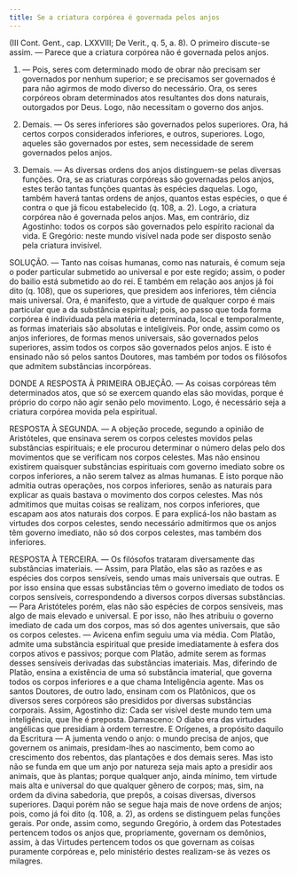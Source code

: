 ```yaml
---
title: Se a criatura corpórea é governada pelos anjos
---
```


(III Cont. Gent., cap. LXXVIII; De Verit., q. 5, a. 8).
  O primeiro discute-se assim. — Parece que a criatura corpórea não é governada pelos anjos.  

1. — Pois, seres com determinado modo de obrar não precisam ser governados por nenhum superior; e se precisamos ser governados é para não agirmos de modo diverso do necessário. Ora, os seres corpóreos obram determinados atos resultantes dos dons naturais, outorgados por Deus. Logo, não necessitam o governo dos anjos.  

2. Demais. — Os seres inferiores são governados pelos superiores. Ora, há certos corpos considerados inferiores, e outros, superiores. Logo, aqueles são governados por estes, sem necessidade de serem governados pelos anjos.  

3. Demais. — As diversas ordens dos anjos distinguem-se pelas diversas funções. Ora, se as criaturas corpóreas são governadas pelos anjos, estes terão tantas funções quantas às espécies daquelas. Logo, também haverá tantas ordens de anjos, quantos estas espécies, o que é contra o que já ficou estabelecido (q. 108, a. 2). Logo, a criatura corpórea não é governada pelos anjos.  Mas, em contrário, diz Agostinho: todos os corpos são governados pelo espírito racional da vida. E Gregório: neste mundo visível nada pode ser disposto senão pela criatura invisível.  

SOLUÇÃO. — Tanto nas coisas humanas, como nas naturais, é comum seja o poder particular submetido ao universal e por este regido; assim, o poder do bailio está submetido ao do rei. E também em relação aos anjos já foi dito (q. 108), que os superiores, que presidem aos inferiores, têm ciência mais universal. Ora, é manifesto, que a virtude de qualquer corpo é mais particular que a da substância espiritual; pois, ao passo que toda forma corpórea é individuada pela matéria e determinada, local e temporalmente, as formas imateriais são absolutas e inteligíveis. Por onde, assim como os anjos inferiores, de formas menos universais, são governados pelos superiores, assim todos os corpos são governados pelos anjos. E isto é ensinado não só pelos santos Doutores, mas também por todos os filósofos que admitem substâncias incorpóreas.  

DONDE A RESPOSTA À PRIMEIRA OBJEÇÃO. — As coisas corpóreas têm determinados atos, que só se exercem quando elas são movidas, porque é próprio do corpo não agir senão pelo movimento. Logo, é necessário seja a criatura corpórea movida pela espiritual.  

RESPOSTA À SEGUNDA. — A objeção procede, segundo a opinião de Aristóteles, que ensinava serem os corpos celestes movidos pelas substâncias espirituais; e ele procurou determinar o número delas pelo dos movimentos que se verificam nos corpos celestes. Mas não ensinou existirem quaisquer substâncias espirituais com governo imediato sobre os corpos inferiores, a não serem talvez as almas humanas. E isto porque não admitia outras operações, nos corpos inferiores, senão as naturais para explicar as quais bastava o movimento dos corpos celestes. Mas nós admitimos que muitas coisas se realizam, nos corpos inferiores, que escapam aos atos naturais dos corpos. E para explicá-los não bastam as virtudes dos corpos celestes, sendo necessário admitirmos que os anjos têm governo imediato, não só dos corpos celestes, mas também dos inferiores.  

RESPOSTA À TERCEIRA. — Os filósofos trataram diversamente das substâncias imateriais. — Assim, para Platão, elas são as razões e as espécies dos corpos sensíveis, sendo umas mais universais que outras. E por isso ensina que essas substâncias têm o governo imediato de todos os corpos sensíveis, correspondendo a diversos corpos diversas substâncias. — Para Aristóteles porém, elas não são espécies de corpos sensíveis, mas algo de mais elevado e universal. E por isso, não lhes atribuiu o governo imediato de cada um dos corpos, mas só dos agentes universais, que são os corpos celestes. — Avicena enfim seguiu uma via média. Com Platão, admite uma substância espiritual que preside imediatamente à esfera dos corpos ativos e passivos; porque com Platão, admite serem as formas desses sensíveis derivadas das substâncias imateriais. Mas, diferindo de Platão, ensina a existência de uma só substância imaterial, que governa todos os corpos inferiores e a que chama Inteligência agente.  Mas os santos Doutores, de outro lado, ensinam com os Platônicos, que os diversos seres corpóreos são presididos por diversas substâncias corporais. Assim, Agostinho diz: Cada ser visível deste mundo tem uma inteligência, que lhe é preposta. Damasceno: O diabo era das virtudes angélicas que presidiam à ordem terrestre. E Orígenes, a propósito daquilo da Escritura — A jumenta vendo o anjo: o mundo precisa de anjos, que governem os animais, presidam-lhes ao nascimento, bem como ao crescimento dos rebentos, das plantações e dos demais seres. Mas isto não se funda em que um anjo por natureza seja mais apto a presidir aos animais, que às plantas; porque qualquer anjo, ainda mínimo, tem virtude mais alta e universal do que qualquer gênero de corpos; mas, sim, na ordem da divina sabedoria, que prepôs, a coisas diversas, diversos superiores. Daqui porém não se segue haja mais de nove ordens de anjos; pois, como já foi dito (q. 108, a. 2), as ordens se distinguem pelas funções gerais. Por onde, assim como, segundo Gregório, à ordem das Potestades pertencem todos os anjos que, propriamente, governam os demônios, assim, à das Virtudes pertencem todos os que governam as coisas puramente corpóreas e, pelo ministério destes realizam-se às vezes os milagres.